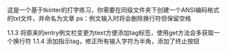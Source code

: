 这是一个基于tkinter的打字练习，你需要在同级文件夹下创建一个ANSI编码格式的txt文件，并命名为文章
ps：例文输入时将会删除换行符但保留空格

1.1.3 将原来的entry例文栏变更为text方便添加tag标签，使用get方法会多获取一个换行符
1.1.4 添加指示tag，修正所有输入字符为半角，添加了终止按钮
